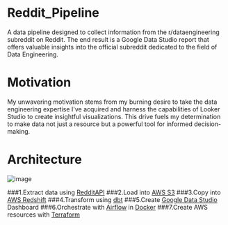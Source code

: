 # Reddit_Pipeline
A data pipeline designed to collect information from the r/dataengineering subreddit on Reddit. The end result is a Google Data Studio report that offers valuable insights into the official subreddit dedicated to the field of Data Engineering.

# Motivation
My unwavering motivation stems from my burning desire to take the data engineering expertise I've acquired and harness the capabilities of Looker Studio to create insightful visualizations. This drive fuels my determination to make data not just a resource but a powerful tool for informed decision-making.

# Architecture

![image](https://github.com/hamanolla/Reddit_Pipeline/assets/143839865/bde99af0-8d13-4a24-aa8a-ca30fb88064d)

###1.Extract data using [RedditAPI](https://www.reddit.com/dev/api/)
###2.Load into [AWS S3](https://aws.amazon.com/s3/)
###3.Copy into [AWS Redshift](https://aws.amazon.com/redshift/)
###4.Transform using [dbt](https://www.getdbt.com/)
###5.Create [Google Data Studio](https://lookerstudio.google.com/u/0/navigation/reporting) Dashboard
###6.Orchestrate with [Airflow](https://airflow.apache.org/) in [Docker](https://www.docker.com/)
###7.Create AWS resources with [Terraform](https://www.terraform.io/)
